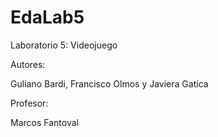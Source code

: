 # EdaLab5
Laboratorio 5: Videojuego

Autores:

Guliano Bardi, Francisco Olmos y Javiera Gatica

Profesor:

Marcos Fantoval
